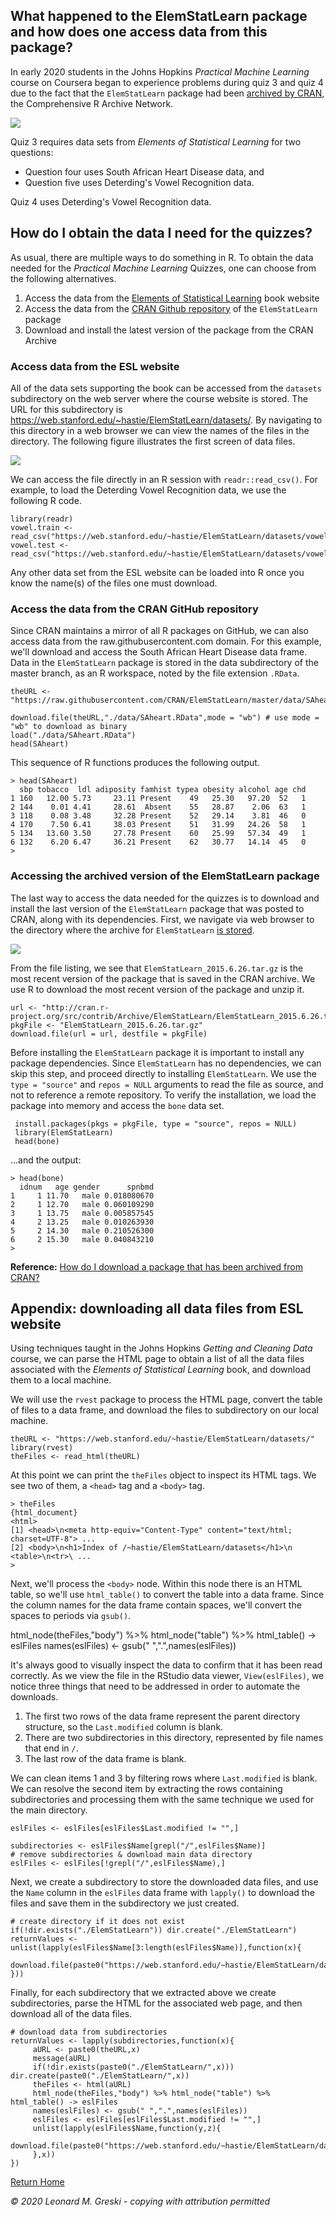 ## What happened to the ElemStatLearn package and how does one access data from this package?

In early 2020 students in the Johns Hopkins *Practical Machine Learning* course on Coursera began to experience problems during quiz 3 and quiz 4 due to the fact that the `ElemStatLearn` package had been [archived by CRAN](https://CRAN.R-project.org/package=ElemStatLearn), the Comprehensive R Archive Network.

<img src="./images/pml-ElemStatLearn01.png">
  
  Quiz 3 requires data sets from *Elements of Statistical Learning* for two questions:
  
  * Question four uses South African Heart Disease data, and
* Question five uses Deterding's Vowel Recognition data.

Quiz 4 uses Deterding's Vowel Recognition data.

## How do I obtain the data I need for the quizzes?

As usual, there are multiple ways to do something in R. To obtain the data needed for the *Practical Machine Learning* Quizzes, one can choose from the following alternatives.

1. Access the data from the [Elements of Statistical Learning](https://stanford.io/3gC7nKI) book website
2. Access the data from the [CRAN Github repository](https://bit.ly/2XfhFIL) of the `ElemStatLearn` package
3. Download and install the latest version of the package from the CRAN Archive

### Access data from the ESL website

All of the data sets supporting the book can be accessed from the `datasets` subdirectory on the web server where the course website is stored. The URL for this subdirectory is https://web.stanford.edu/~hastie/ElemStatLearn/datasets/. By navigating to this directory in a web browser we can view the names of the files in the directory. The following figure illustrates the first screen of data files.

<img src="./images/pml-ElemStatLearn02.png">
  
  We can access the file directly in an R session with `readr::read_csv()`. For example, to load the Deterding Vowel Recognition data, we use the following R code.

    library(readr)
    vowel.train <- read_csv("https://web.stanford.edu/~hastie/ElemStatLearn/datasets/vowel.train")
    vowel.test <- read_csv("https://web.stanford.edu/~hastie/ElemStatLearn/datasets/vowel.test")

Any other data set from the ESL website can be loaded into R once you know the name(s) of the files one must download.

### Access the data from the CRAN GitHub repository

Since CRAN maintains a mirror of all R packages on GitHub, we can also access data from the raw.githubusercontent.com domain. For this example, we'll download and access the South African Heart Disease data frame. Data in the `ElemStatLearn` package is stored in the data subdirectory of the master branch, as an R workspace, noted by the file extension `.RData`.


    theURL <- "https://raw.githubusercontent.com/CRAN/ElemStatLearn/master/data/SAheart.RData"

    download.file(theURL,"./data/SAheart.RData",mode = "wb") # use mode = "wb" to download as binary
    load("./data/SAheart.RData")
    head(SAheart)

This sequence of R functions produces the following output.


    > head(SAheart)
      sbp tobacco  ldl adiposity famhist typea obesity alcohol age chd
    1 160   12.00 5.73     23.11 Present    49   25.30   97.20  52   1
    2 144    0.01 4.41     28.61  Absent    55   28.87    2.06  63   1
    3 118    0.08 3.48     32.28 Present    52   29.14    3.81  46   0
    4 170    7.50 6.41     38.03 Present    51   31.99   24.26  58   1
    5 134   13.60 3.50     27.78 Present    60   25.99   57.34  49   1
    6 132    6.20 6.47     36.21 Present    62   30.77   14.14  45   0
    >  

### Accessing the archived version of the ElemStatLearn package

The last way to access the data needed for the quizzes is to download and install the last version of the `ElemStatLearn` package that was posted to CRAN, along with its dependencies. First, we navigate via web browser to the directory where the archive for `ElemStatLearn` [is stored](https://bit.ly/3dmvACA).


<img src="./images/pml-ElemStatLearn03.png">

From the file listing, we see that `ElemStatLearn_2015.6.26.tar.gz` is the most recent version of the package that is saved in the CRAN archive. We use R to download the most recent version of the package and unzip it.  

    url <- "http://cran.r-project.org/src/contrib/Archive/ElemStatLearn/ElemStatLearn_2015.6.26.tar.gz"
    pkgFile <- "ElemStatLearn_2015.6.26.tar.gz"
    download.file(url = url, destfile = pkgFile)

Before installing the `ElemStatLearn` package it is important to install any package dependencies. Since `ElemStatLearn` has no dependencies, we can skip this step, and proceed directly to installing `ElemStatLearn`. We use the `type = "source"` and `repos = NULL` arguments to read the file as source, and not to reference a remote repository. To verify the installation, we load the package into memory and access the `bone` data set.

     install.packages(pkgs = pkgFile, type = "source", repos = NULL)
     library(ElemStatLearn)
     head(bone)

...and the output:


    > head(bone)
      idnum   age gender      spnbmd
    1     1 11.70   male 0.018080670
    2     1 12.70   male 0.060109290
    3     1 13.75   male 0.005857545
    4     2 13.25   male 0.010263930
    5     2 14.30   male 0.210526300
    6     2 15.30   male 0.040843210
    >

**Reference:** [How do I download a package that has been archived from CRAN?](https://bit.ly/2ZQQ42r)

## Appendix: downloading all data files from ESL website

Using techniques taught in the Johns Hopkins *Getting and Cleaning Data* course, we can parse the HTML page to obtain a list of all the data files associated with the *Elements of Statistical Learning* book, and download them to a local machine.

We will use the `rvest` package to process the HTML page, convert the table of files to a data frame, and download the files to subdirectory on our local machine.

    theURL <- "https://web.stanford.edu/~hastie/ElemStatLearn/datasets/"
    library(rvest)
    theFiles <- read_html(theURL)

At this point we can print the `theFiles` object to inspect its HTML tags. We see two of them, a `<head>` tag and a `<body>` tag.


    > theFiles
    {html_document}
    <html>
    [1] <head>\n<meta http-equiv="Content-Type" content="text/html; charset=UTF-8"> ...
    [2] <body>\n<h1>Index of /~hastie/ElemStatLearn/datasets</h1>\n  <table>\n<tr>\ ...
    >

Next, we'll process the `<body>` node. Within this node there is an HTML table, so we'll use `html_table()` to convert the table into a data frame. Since the column names for the data frame contain spaces, we'll convert the spaces to periods via `gsub()`.

html_node(theFiles,"body") %>% html_node("table") %>% html_table() -> eslFiles
names(eslFiles) <- gsub(" ",".",names(eslFiles))

It's always good to visually inspect the data to confirm that it has been read correctly. As we view the file in the RStudio data viewer, `View(eslFiles)`, we notice three things that need to be addressed in order to automate the downloads.

1.  The first two rows of the data frame represent the parent directory structure, so the `Last.modified` column is blank.
2.  There are two subdirectories in this directory, represented by file names that end in `/`.
3.  The last row of the data frame is blank.

We can clean items 1 and 3 by filtering rows where `Last.modified` is blank. We can resolve the second item by extracting the rows containing subdirectories and processing them with the same technique we used for the main directory.   

    eslFiles <- eslFiles[eslFiles$Last.modified != "",]

    subdirectories <- eslFiles$Name[grepl("/",eslFiles$Name)]
    # remove subdirectories & download main data directory
    eslFiles <- eslFiles[!grepl("/",eslFiles$Name),]

Next, we create a subdirectory to store the downloaded data files, and use the `Name` column in the `eslFiles` data frame with `lapply()` to download the files and save them in the subdirectory we just created.  

    # create directory if it does not exist
    if(!dir.exists("./ElemStatLearn")) dir.create("./ElemStatLearn")
    returnValues <- unlist(lapply(eslFiles$Name[3:length(eslFiles$Name)],function(x){
         download.file(paste0("https://web.stanford.edu/~hastie/ElemStatLearn/datasets/",x),paste0("./ElemStatLearn/",x))
    }))

Finally, for each subdirectory that we extracted above we create subdirectories, parse the HTML for the associated web page, and then download all of the data files.

    # download data from subdirectories
    returnValues <- lapply(subdirectories,function(x){
         aURL <- paste0(theURL,x)
         message(aURL)
         if(!dir.exists(paste0("./ElemStatLearn/",x))) dir.create(paste0("./ElemStatLearn/",x))
         theFiles <- html(aURL)
         html_node(theFiles,"body") %>% html_node("table") %>% html_table() -> eslFiles
         names(eslFiles) <- gsub(" ",".",names(eslFiles))
         eslFiles <- eslFiles[eslFiles$Last.modified != "",]
         unlist(lapply(eslFiles$Name,function(y,z){
              download.file(paste0("https://web.stanford.edu/~hastie/ElemStatLearn/datasets/",z,y),paste0("./ElemStatLearn/",z,y))
         },x))
    })


[Return Home](http://bit.ly/2ouaZTF)

*© 2020 Leonard M. Greski - copying with attribution permitted* 

